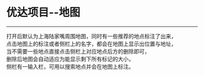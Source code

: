﻿# 优达项目--地图
<hr>

打开后默认为上海陆家嘴周围地图，同时有一些推荐的地点标注了出来，<br>
点击地图上的标注或者侧栏上的名字，都会在地图上显示出位置与地址，<br>
当不需要一些地点直接点击侧栏上对应地点后方的删除即可，<br>
删除后地图会自动适应为能显示剩下所有标记的大小，<br>
侧栏有一输入栏，可用以搜索地点并会在地图上标注。
